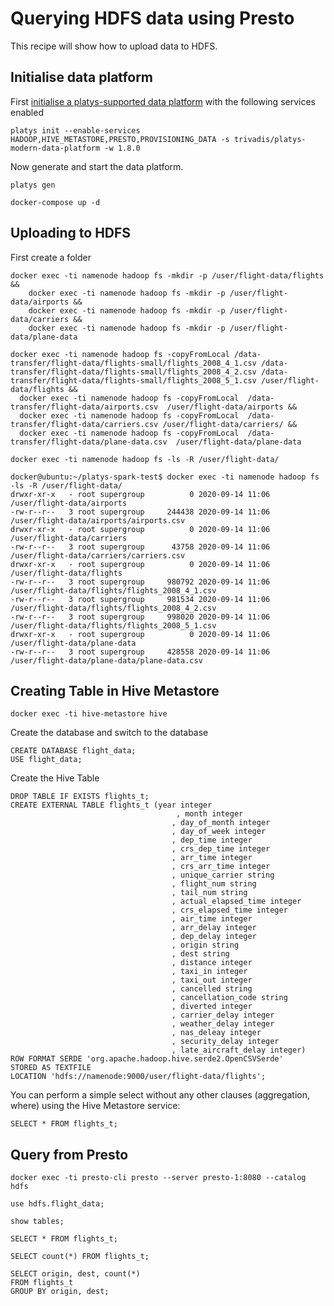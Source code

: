 # Querying HDFS data using Presto

This recipe will show how to upload data to HDFS.

## Initialise data platform

First [initialise a platys-supported data platform](../documentation/getting-started.md) with the following services enabled

```
platys init --enable-services HADOOP,HIVE_METASTORE,PRESTO,PROVISIONING_DATA -s trivadis/platys-modern-data-platform -w 1.8.0
```

Now generate and start the data platform. 

```
platys gen

docker-compose up -d
```

## Uploading to HDFS 

First create a folder

```
docker exec -ti namenode hadoop fs -mkdir -p /user/flight-data/flights &&
	docker exec -ti namenode hadoop fs -mkdir -p /user/flight-data/airports &&
	docker exec -ti namenode hadoop fs -mkdir -p /user/flight-data/carriers &&
	docker exec -ti namenode hadoop fs -mkdir -p /user/flight-data/plane-data
```

```
docker exec -ti namenode hadoop fs -copyFromLocal /data-transfer/flight-data/flights-small/flights_2008_4_1.csv /data-transfer/flight-data/flights-small/flights_2008_4_2.csv /data-transfer/flight-data/flights-small/flights_2008_5_1.csv /user/flight-data/flights &&
  docker exec -ti namenode hadoop fs -copyFromLocal  /data-transfer/flight-data/airports.csv  /user/flight-data/airports &&
  docker exec -ti namenode hadoop fs -copyFromLocal  /data-transfer/flight-data/carriers.csv /user/flight-data/carriers/ &&
  docker exec -ti namenode hadoop fs -copyFromLocal  /data-transfer/flight-data/plane-data.csv  /user/flight-data/plane-data
```
 
```
docker exec -ti namenode hadoop fs -ls -R /user/flight-data/
```

```
docker@ubuntu:~/platys-spark-test$ docker exec -ti namenode hadoop fs -ls -R /user/flight-data/
drwxr-xr-x   - root supergroup          0 2020-09-14 11:06 /user/flight-data/airports
-rw-r--r--   3 root supergroup     244438 2020-09-14 11:06 /user/flight-data/airports/airports.csv
drwxr-xr-x   - root supergroup          0 2020-09-14 11:06 /user/flight-data/carriers
-rw-r--r--   3 root supergroup      43758 2020-09-14 11:06 /user/flight-data/carriers/carriers.csv
drwxr-xr-x   - root supergroup          0 2020-09-14 11:06 /user/flight-data/flights
-rw-r--r--   3 root supergroup     980792 2020-09-14 11:06 /user/flight-data/flights/flights_2008_4_1.csv
-rw-r--r--   3 root supergroup     981534 2020-09-14 11:06 /user/flight-data/flights/flights_2008_4_2.csv
-rw-r--r--   3 root supergroup     998020 2020-09-14 11:06 /user/flight-data/flights/flights_2008_5_1.csv
drwxr-xr-x   - root supergroup          0 2020-09-14 11:06 /user/flight-data/plane-data
-rw-r--r--   3 root supergroup     428558 2020-09-14 11:06 /user/flight-data/plane-data/plane-data.csv
```

## Creating Table in Hive Metastore 

```
docker exec -ti hive-metastore hive
```

Create the database and switch to the database

```
CREATE DATABASE flight_data;
USE flight_data;
```


Create the Hive Table

```
DROP TABLE IF EXISTS flights_t;
CREATE EXTERNAL TABLE flights_t (year integer
									 , month integer
								    , day_of_month integer
								    , day_of_week integer
								    , dep_time integer
								    , crs_dep_time integer
								    , arr_time integer
								    , crs_arr_time integer
								    , unique_carrier string
								    , flight_num string
								    , tail_num string
								    , actual_elapsed_time integer
								    , crs_elapsed_time integer
								    , air_time integer
								    , arr_delay integer
								    , dep_delay integer
								    , origin string
								    , dest string
								    , distance integer
								    , taxi_in integer
								    , taxi_out integer
								    , cancelled string
								    , cancellation_code string
								    , diverted integer
								    , carrier_delay integer
								    , weather_delay integer
								    , nas_deleay integer
								    , security_delay integer
								    , late_aircraft_delay integer) 
ROW FORMAT SERDE 'org.apache.hadoop.hive.serde2.OpenCSVSerde'
STORED AS TEXTFILE
LOCATION 'hdfs://namenode:9000/user/flight-data/flights';                             
```

You can perform a simple select without any other clauses (aggregation, where) using the Hive Metastore service:

```
SELECT * FROM flights_t;
```

## Query from Presto


```
docker exec -ti presto-cli presto --server presto-1:8080 --catalog hdfs
```

```
use hdfs.flight_data;

show tables;
```

```
SELECT * FROM flights_t;
```

```
SELECT count(*) FROM flights_t;
```

```
SELECT origin, dest, count(*) 
FROM flights_t
GROUP BY origin, dest;
```




